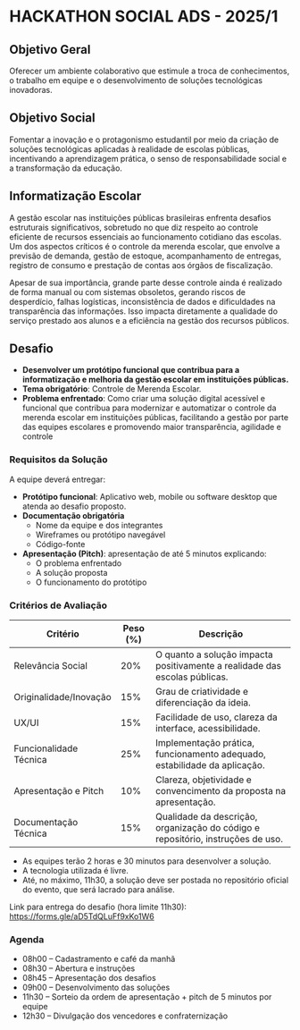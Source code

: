# HACKATHON SOCIAL ADS - 2025/1

## Objetivo Geral
Oferecer um ambiente colaborativo que estimule a troca de conhecimentos, o trabalho em equipe e o desenvolvimento de soluções tecnológicas inovadoras.

## Objetivo Social
Fomentar a inovação e o protagonismo estudantil por meio da criação de soluções tecnológicas aplicadas à realidade de escolas públicas, incentivando a aprendizagem prática, o senso de responsabilidade social e a transformação da educação.

## Informatização Escolar
A gestão escolar nas instituições públicas brasileiras enfrenta desafios estruturais significativos, sobretudo no que diz respeito ao controle eficiente de recursos essenciais ao funcionamento cotidiano das escolas. Um dos aspectos críticos é o controle da merenda escolar, que envolve a previsão de demanda, gestão de estoque, acompanhamento de entregas, registro de consumo e prestação de contas aos órgãos de fiscalização.

Apesar de sua importância, grande parte desse controle ainda é realizado de forma manual ou com sistemas obsoletos, gerando riscos de desperdício, falhas logísticas, inconsistência de dados e dificuldades na transparência das informações. Isso impacta diretamente a qualidade do serviço prestado aos alunos e a eficiência na gestão dos recursos públicos.

## Desafio
- **Desenvolver um protótipo funcional que contribua para a informatização e melhoria da gestão escolar em instituições públicas.**
- **Tema obrigatório**: Controle de Merenda Escolar.
- **Problema enfrentado**: Como criar uma solução digital acessível e funcional que contribua para modernizar e automatizar o controle da merenda escolar em instituições públicas, facilitando a gestão por parte das equipes escolares e promovendo maior transparência, agilidade e controle

### Requisitos da Solução
A equipe deverá entregar:
- **Protótipo funcional**: Aplicativo web, mobile ou software desktop que atenda ao desafio proposto.
- **Documentação obrigatória**
  - Nome da equipe e dos integrantes
  - Wireframes ou protótipo navegável
  - Código-fonte
- **Apresentação (Pitch)**: apresentação de até 5 minutos explicando:
  - O problema enfrentado
  - A solução proposta
  - O funcionamento do protótipo

### Critérios de Avaliação
| Critério                      | Peso (%) |Descrição                      |
|-------------------------------|----------|-------------------------------|
| Relevância Social             | 20%      |O quanto a solução impacta positivamente a realidade das escolas públicas.|
| Originalidade/Inovação        | 15%      |Grau de criatividade e diferenciação da ideia.|
| UX/UI                         | 15%      |Facilidade de uso, clareza da interface, acessibilidade.|
| Funcionalidade Técnica        | 25%      |Implementação prática, funcionamento adequado, estabilidade da aplicação.|
| Apresentação e Pitch          | 10%      |Clareza, objetividade e convencimento da proposta na apresentação.|
| Documentação Técnica          | 15%      |Qualidade da descrição, organização do código e repositório, instruções de uso.|

- As equipes terão 2 horas e 30 minutos para desenvolver a solução. 
- A tecnologia utilizada é livre. 
- Até, no máximo, 11h30, a solução deve ser postada no repositório oficial do evento, que será lacrado para análise. 

Link para entrega do desafio (hora limite 11h30): https://forms.gle/aD5TdQLuFf9xKo1W6

### Agenda
- 08h00 – Cadastramento e café da manhã
- 08h30 – Abertura e instruções
- 08h45 – Apresentação dos desafios
- 09h00 – Desenvolvimento das soluções
- 11h30 – Sorteio da ordem de apresentação + pitch de 5 minutos por equipe 
- 12h30 – Divulgação dos vencedores e confraternização
